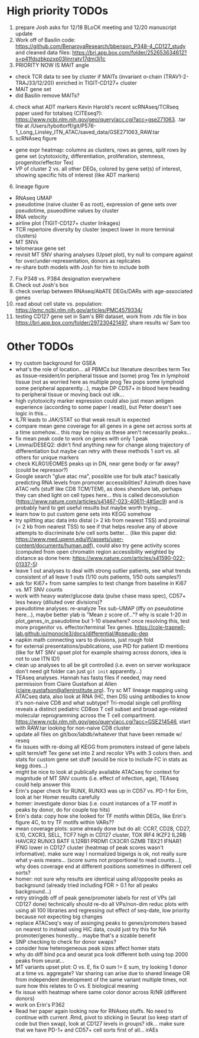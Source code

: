 # High priority TODOs
1. prepare Josh asks for 12/18 BLoCK meeting and 12/20 manuscript update
2. Work off of Basilin code: https://github.com/BenaroyaResearch/bbenson_P348-4_CD127_study and cleaned data files: https://bri.app.box.com/folder/252653634612?s=p41fdszbkpzxp03ljnrratv17dmi3j1c
3. PRIORITY NOW IS MAIT angle
 - check TCR data to see by cluster if MAITs (invariant α-chain (TRAV1-2-TRAJ33/12/20)) enriched in TIGIT-CD127+ cluster
 - MAIT gene set
 - did Basilin remove MAITs?
4. check what ADT markers Kevin Harold's recent scRNAseq/TCRseq paper used for totalseq (CITEseq?): https://www.ncbi.nlm.nih.gov/geo/query/acc.cgi?acc=gse271063. .tar file at /Users/tybottorff/git/P576-1_Long_Linsley_ITN_ATAC/saved_data/GSE271063_RAW.tar
5. scRNAseq figure
 - gene expr heatmap: columns as clusters, rows as genes, split rows by gene set (cytotoxicity, differentiation, proliferation, stemness, progenitor/effector Tex)
 - VP of cluster 2 vs. all other DEGs, colored by gene set(s) of interest, showing specific hits of interest (like ADT markers)
6. lineage figure
 - RNAseq UMAP
 - pseudotime (naive cluster 6 as root), expression of gene sets over pseudotime, psueodtime values by cluster
 - RNA velocity
 - airline plot (TIGIT-CD127+ cluster linkages)
 - TCR repertoire diversity by cluster (expect lower in more terminal clusters)
 - MT SNVs
 - telomerase gene set
 - revisit MT SNV sharing analyses (Upset plot), try null to compare against for over/under-representation, donors as replicates
 - re-share both models with Josh for him to include both
7. Fix P348 vs. P384 designation everywhere
8. Check out Josh's box
9. check overlap between RNAseq/AbATE DEGs/DARs with age-associated genes
10. read about cell state vs. population: https://pmc.ncbi.nlm.nih.gov/articles/PMC4579334/
11. testing CD127 gene set in Sam's BRI dataset, work from .rds file in box https://bri.app.box.com/folder/297230421497, share results w/ Sam too

# Other TODOs
 - try custom background for GSEA
 - what's the role of location... all PBMCs but literature describes term Tex as tissue-resident/in peripheral tissue and (some) prog Tex in lymphoid tissue (not as worried here as multiple prog Tex pops some lymphoid some peripheral apparently...), maybe DP CD57+ in blood here heading to peripheral tissue or moving back out idk...
 - high cytotoxicity marker expression could also just mean antigen experience (according to some paper I read)), but Peter doesn't see logic in this...
 - IL7R leads to JAK/STAT so that weak result is expected
 - compare mean gene coverage for all genes in a gene set across sorts at a time somehow... this may be noisy as these aren't necessarily peaks...
 - fix mean peak code to work on genes with only 1 peak
 - Limma/DESEQ2: didn't find anything new for change along trajectory of differentiation but maybe can retry with these methods 1 sort vs. all others for unique markers
 - check KLRG1/EOMES peaks up in DN, near gene body or far away? (could be repressor?)
 - Google search "glue atac rna", possible use for bulk atac? basically predicting RNA levels from promoter accessibilities? Azimuth does have ATAC refs (stuff like CD8 TCM/TEM), as does shendure lab, perhaps they can shed light on cell types here... this is called deconvolution (https://www.nature.com/articles/s41467-023-40611-4#Sec9) and is probably hard to get useful results but maybe worth trying...
 - learn how to put custom gene sets into KEGG somehow
 - try splitting atac data into distal (> 2 kb from nearest TSS) and proximal (< 2 kb from nearest TSS) to see if that helps resolve any of above attempts to discriminate b/w cell sorts better... (like this paper did: https://www.med.upenn.edu/ifi/assets/user-content/documents/human.pdf), could also try gene activity scores (computed from open chromatin region accessibility weighted by distance as done here: https://www.nature.com/articles/s41590-022-01337-5)
 - leave 1 out analyses to deal with strong outlier patients, see what trends consistent of all leave 1 outs (1/10 outs patients, 1/50 outs samples?)
 - ask for Ki67+ from same samples to test change from baseline in Ki67 vs. MT SNV counts
 - work with heavy water/glucose data (pulse chase mass spec), CD57+ less heavy (diliuted over divisions)?
 - pseudotime analyses: re-analyze Tex sub-UMAP (iffy on pseudotime here...), maybe better ylab is "Mean z score of..."? why is scale 1-20 in plot_genes_in_pseudotime but 1-10 elsewhere? once resolving this, test more progenitor vs. effector/terminal Tex genes. https://cole-trapnell-lab.github.io/monocle3/docs/differential/#pseudo-dep
 - napkin math connecting vars to divisions, just rough fold
 - for external presentations/publications, use PID for patient ID mentions (like for MT SNV upset plot for example shairng across donors, idea is not to use ITN ID!)
 - clean up analyses to all be git controlled (i.e. even on server workspace don't need git folder can just `git init` apparently...)
 - TEAseq analyses. Hannah has fastq files if needed, may need permission from Claire Gustafson at Allen (claire.gustafson@alleninstitute.org). Try sc MT lineage mapping using ATACseq data, also look at RNA (HC, then DS) using antibodies to know it's non-naive CD8 and what subtype? Tri-modal single cell profiling reveals a distinct pediatric CD8αα T cell subset and broad age-related molecular reprogramming across the T cell compartment. https://www.ncbi.nlm.nih.gov/geo/query/acc.cgi?acc=GSE214546, start with RAW.tar looking for non-naive CD8 cluster
 - update all files on git/box/labdb/whatever that have been remade w/ reseq
 - fix issues with re-doing all KEGG from promoters instead of gene labels
 - split term/eff Tex gene set into 2 and recolor VPs with 3 colors then. and stats for custom gene set stuff (would be nice to include FC in stats as kegg does...)
 - might be nice to look at publically available ATACseq for context for magnitude of MT SNV counts (i.e. effect of infection, age), TEAseq could help answer this
 - Erin's paper check for RUNX, RUNX3 was up in CD57 vs. PD-1 for Erin, look at her Homer results carefully
 - homer: investigate donor bias (i.e. count instances of a TF motif in peaks by donor, do for couple top hits)
 - Erin's data: copy how she looked for TF motifs within DEGs, like Erin's figure 4C, to try TF motifs within VARs??
 - mean coverage plots: some already done but do all: CCR7, CD28, CD27, IL10, CXCR3, SELL, TCF7 high in CD127 cluster, TOX IRF4 IKZF2 IL2RB HAVCR2 RUNX3 BATF IL12RB1 PRDM1 CX3CR1 GZMB TBX21 IFNAR1 IFNG lower in CD127 cluster (heatmap of peak scores wasn't informative). make sure way I normalized bigwigs is ok, not really sure what y-axis means... (score sums not proportional to read counts...), why does coverage end at different positions sometimes in different cell sorts?
 - homer: not sure why results are identical using all/opposite peaks as background (already tried including FDR > 0.1 for all peaks background...)
 - retry stringdb off of peak gene/promoter labels for rest of VPs (all CD127 done)
technically should re-do all VPs/non-dim reduc plots with using all 100 libraries and regressing out effect of seq-date, low priority because not expecting big changes
 - replace ATACseq's way of assinging peaks to genes/promoters based on nearest to instead using HiC data, could just try this for NA promoter/genes honestly... maybe that's a sizable benefit
 - SNP checking to check for donor swaps?
 - consider how heterogeneous peak sizes affect homer stats
 - why do diff bind pca and seurat pca look different both using top 2000 peaks from seurat...
 - MT variants upset plot: O vs. E, fix O sum != E sum, try looking 1 donor at a time vs. aggregate? Var sharing can arise due to shared lineage OR from independent development of the same variant multiple times, not sure how this relates to O vs. E biological meaning
 - fix issue with heatmap where same color donor across R/NR (different donors)
 - work on Erin's P362
 - Read her paper again looking now for RNAseq stuffs. No need to continue with current .Rmd, pivot to sticking in Seurat (so keep start of code but then swap), look at CD127 levels in groups? idk... make sure that we have PD-1+ and CD57+ cell sorts first of all...
irAEs